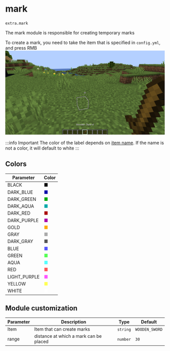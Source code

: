 # mark
`extra.mark`

The mark module is responsible for creating temporary marks

To create a mark, you need to take the item that is specified in `config.yml`, and press RMB
![mark](mark.png)

:::info Important
The color of the label depends on [item name](#color). If the name is not a color, it will default to white
:::

## Colors
| Parameter    | Color                                |
| ------------ | ------------------------------------ |
| BLACK        | <span style="color:#000000">■</span> |
| DARK_BLUE    | <span style="color:#0000AA">■</span> |
| DARK_GREEN   | <span style="color:#00AA00">■</span> |
| DARK_AQUA    | <span style="color:#00AAAA">■</span> |
| DARK_RED     | <span style="color:#AA0000">■</span> |
| DARK_PURPLE  | <span style="color:#AA00AA">■</span> |
| GOLD         | <span style="color:#FFAA00">■</span> |
| GRAY         | <span style="color:#AAAAAA">■</span> |
| DARK_GRAY    | <span style="color:#555555">■</span> |
| BLUE         | <span style="color:#5555FF">■</span> |
| GREEN        | <span style="color:#55FF55">■</span> |
| AQUA         | <span style="color:#55FFFF">■</span> |
| RED          | <span style="color:#FF5555">■</span> |
| LIGHT_PURPLE | <span style="color:#FF55FF">■</span> |
| YELLOW       | <span style="color:#FFFF55">■</span> |
| WHITE        | <span style="color:#FFFFFF">■</span> |

## Module customization

| Parameter | Description                            | Type     | Default        |
| --------- | -------------------------------------- | -------- | -------------- |
| Item      | Item that can create marks             | `string` | `WOODEN_SWORD` |
| range     | distance at which a mark can be placed | `number` | `30`           |